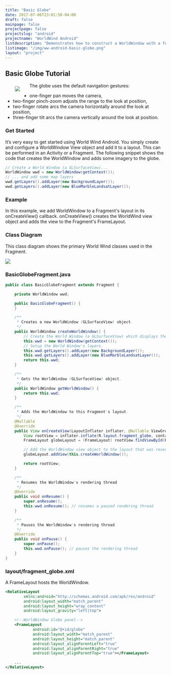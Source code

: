 ```yaml
---
title: "Basic Globe"
date: 2017-07-06T23:01:58-04:00
draft: false
mainpage: false
projectpage: false
projectslug: "android"
projectname: "WorldWind Android"
listdescription: "Demonstrates how to construct a WorldWindow with a few layers."
listimage: "/img/ww-android-basic-globe.png"
layout: "project"
---
```


## Basic Globe Tutorial

<img src="/img/ww-android-basic-globe.png" class="img-responsive" align="left" vspace="10" hspace="30">The globe uses the default navigation gestures:

- one-finger pan moves the camera,
- two-finger pinch-zoom adjusts the range to the look at position,
- two-finger rotate arcs the camera horizontally around the look at position,
- three-finger tilt arcs the camera vertically around the look at position.

### Get Started

It’s very easy to get started using World Wind Android. You simply create and configure a WorldWindow View object and add it to a layout. This can be performed in an Activity or a Fragment. The following snippet shows the code that creates the WorldWindow and adds some imagery to the globe.

```java
// Create a World Window (a GLSurfaceView)...
WorldWindow wwd = new WorldWindow(getContext());
// ... and add some map layers
wwd.getLayers().addLayer(new BackgroundLayer());
wwd.getLayers().addLayer(new BlueMarbleLandsatLayer());
```

### Example

In this example, we add WorldWindow to a Fragment's layout in its onCreateView() callback.  onCreateView() creates the WorldWind view object and adds the view to the Fragment's FrameLayout.

### Class Diagram

This class diagram shows the primary World Wind classes used in the Fragment.

<img src="/img/ww-android-basic-globe-class-diagram.png" class="img-responsive center-block">

### BasicGlobeFragment.java

```java
public class BasicGlobeFragment extends Fragment {

    private WorldWindow wwd;

    public BasicGlobeFragment() {
    }

    /**
     * Creates a new WorldWindow (GLSurfaceView) object.
     */
    public WorldWindow createWorldWindow() {
        // Create the World Window (a GLSurfaceView) which displays the globe.
        this.wwd = new WorldWindow(getContext());
        // Setup the World Window's layers.
        this.wwd.getLayers().addLayer(new BackgroundLayer());
        this.wwd.getLayers().addLayer(new BlueMarbleLandsatLayer());
        return this.wwd;
    }

    /**
     * Gets the WorldWindow (GLSurfaceView) object.
     */
    public WorldWindow getWorldWindow() {
        return this.wwd;
    }

    /**
     * Adds the WorldWindow to this Fragment's layout.
     */
    @Nullable
    @Override
    public View onCreateView(LayoutInflater inflater, @Nullable ViewGroup container, @Nullable Bundle savedInstanceState) {
        View rootView = inflater.inflate(R.layout.fragment_globe, container, false);
        FrameLayout globeLayout = (FrameLayout) rootView.findViewById(R.id.globe);

        // Add the WorldWindow view object to the layout that was reserved for the globe.
        globeLayout.addView(this.createWorldWindow());

        return rootView;
    }

    /**
     * Resumes the WorldWindow's rendering thread
     */
    @Override
    public void onResume() {
        super.onResume();
        this.wwd.onResume(); // resumes a paused rendering thread
    }

    /**
     * Pauses the WorldWindow's rendering thread
     */
    @Override
    public void onPause() {
        super.onPause();
        this.wwd.onPause(); // pauses the rendering thread
    }
}
```

### layout/fragment_globe.xml

A FrameLayout hosts the WorldWindow.

```xml
<RelativeLayout
        xmlns:android="http://schemas.android.com/apk/res/android"
        android:layout_width="match_parent"
        android:layout_height="wrap_content"
        android:layout_gravity="left|top">

    <!--WorldWindow Globe panel-->
    <FrameLayout
            android:id="@+id/globe"
            android:layout_width="match_parent"
            android:layout_height="match_parent"
            android:layout_alignParentLeft="true"
            android:layout_alignParentRight="true"
            android:layout_alignParentTop="true"></FrameLayout>

    ...
</RelativeLayout>
```